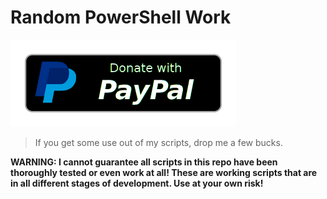 # Random PowerShell Work

[![Donate](./donate2.png)](https://www.paypal.me/soctama)

> If you get some use out of my scripts, drop me a few bucks.


**WARNING: I cannot guarantee all scripts in this repo have been thoroughly tested or even work at all! These are working scripts that are in all different stages of development. Use at your own risk!**
